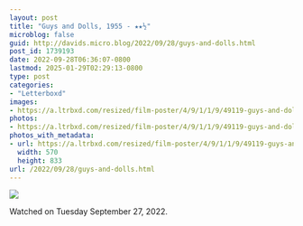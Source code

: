 ```yaml
---
layout: post
title: "Guys and Dolls, 1955 - ★★½"
microblog: false
guid: http://davids.micro.blog/2022/09/28/guys-and-dolls.html
post_id: 1739193
date: 2022-09-28T06:36:07-0800
lastmod: 2025-01-29T02:29:13-0800
type: post
categories:
- "Letterboxd"
images:
- https://a.ltrbxd.com/resized/film-poster/4/9/1/1/9/49119-guys-and-dolls-0-600-0-900-crop.jpg?v=a5ab1c521b
photos:
- https://a.ltrbxd.com/resized/film-poster/4/9/1/1/9/49119-guys-and-dolls-0-600-0-900-crop.jpg?v=a5ab1c521b
photos_with_metadata:
- url: https://a.ltrbxd.com/resized/film-poster/4/9/1/1/9/49119-guys-and-dolls-0-600-0-900-crop.jpg?v=a5ab1c521b
  width: 570
  height: 833
url: /2022/09/28/guys-and-dolls.html
---
```

<p><img src="https://a.ltrbxd.com/resized/film-poster/4/9/1/1/9/49119-guys-and-dolls-0-600-0-900-crop.jpg?v=a5ab1c521b"/></p> <p>Watched on Tuesday September 27, 2022.</p>
